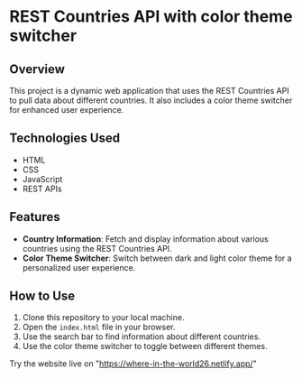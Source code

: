 # REST Countries API with color theme switcher

## Overview

This project is a dynamic web application that uses the REST Countries API to pull data about different countries. It also includes a color theme switcher for enhanced user experience.

## Technologies Used

- HTML
- CSS
- JavaScript
- REST APIs

## Features

- **Country Information**: Fetch and display information about various countries using the REST Countries API.
- **Color Theme Switcher**: Switch between dark and light color theme for a personalized user experience.

## How to Use

1. Clone this repository to your local machine.
2. Open the `index.html` file in your browser.
3. Use the search bar to find information about different countries.
4. Use the color theme switcher to toggle between different themes.

Try the website live on "https://where-in-the-world26.netlify.app/"
